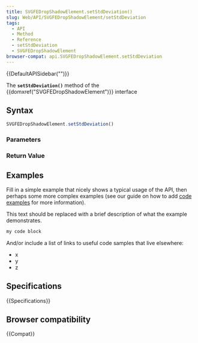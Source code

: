 ```yaml
---
title: SVGFEDropShadowElement.setStdDeviation()
slug: Web/API/SVGFEDropShadowElement/setStdDeviation
tags:
  - API
  - Method
  - Reference
  - setStdDeviation
  - SVGFEDropShadowElement
browser-compat: api.SVGFEDropShadowElement.setStdDeviation
---
```

{{DefaultAPISidebar("")}}

The **`setStdDeviation()`** method of the {{domxref("SVGFEDropShadowElement")}} interface 

## Syntax

```js
SVGFEDropShadowElement.setStdDeviation()
```

### Parameters



### Return Value



## Examples

Fill in a simple example that nicely shows a typical usage of the API, then perhaps some more complex examples (see our guide on how to add [code examples](/en-US/docs/MDN/Contribute/Structures/Code_examples) for more information).

This text should be replaced with a brief description of what the example demonstrates.

```js
my code block
```

And/or include a list of links to useful code samples that live elsewhere:

*   x
*   y
*   z

## Specifications

{{Specifications}}

## Browser compatibility

{{Compat}}


